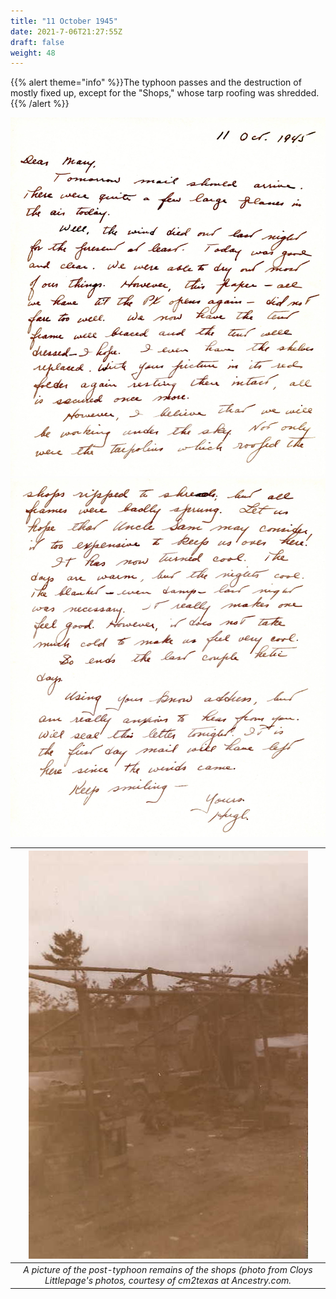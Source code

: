 ```yaml
---
title: "11 October 1945"
date: 2021-7-06T21:27:55Z
draft: false
weight: 48
---
```


{{% alert theme="info" %}}The typhoon passes and the destruction of mostly fixed up, except for the "Shops," whose tarp roofing was shredded.{{% /alert %}}

![page 1](img153.jpg)
![page 2](img154.jpg)

| ![Okinawa shop post-typhoon](OkinawaShop.jpg?height=400px)|
|:---:|
|*A picture of the post-typhoon remains of the shops (photo from Cloys Littlepage's photos, courtesy of cm2texas at Ancestry.com.*|
